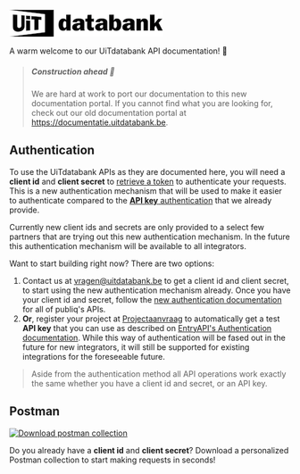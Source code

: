 <!-- focus: false -->

![](../assets/images/uitdatabank.png)

A warm welcome to our UiTdatabank API documentation! 👋

<!-- theme: warning -->

> ##### Construction ahead 🚧
>
> We are hard at work to port our documentation to this new documentation portal. If you cannot find what you are looking for, check out our old documentation portal at <https://documentatie.uitdatabank.be>.

## Authentication

To use the UiTdatabank APIs as they are documented here, you will need a **client id** and **client secret** to [retrieve a token](https://docs.publiq.be/docs/authentication) to authenticate your requests. This is a new authentication mechanism that will be used to make it easier to authenticate compared to the [**API key** authentication](https://documentatie.uitdatabank.be/content/entry_api_3/latest/authentication.html) that we already provide.

Currently new client ids and secrets are only provided to a select few partners that are trying out this new authentication mechanism. In the future this authentication mechanism will be available to all integrators.

Want to start building right now? There are two options:

1. Contact us at <vragen@uitdatabank.be> to get a client id and client secret, to start using the new authentication mechanism already. Once you have your client id and secret, follow the [new authentication documentation](https://docs.publiq.be/docs/authentication) for all of publiq's APIs.
2. **Or**, register your project at [Projectaanvraag](https://projectaanvraag.uitdatabank.be) to automatically get a test **API key** that you can use as described on [EntryAPI's Authentication documentation](https://documentatie.uitdatabank.be/content/entry_api_3/latest/authentication.html). While this way of authentication will be fased out in the future for new integrators, it will still be supported for existing integrations for the foreseeable future.

> Aside from the authentication method all API operations work exactly the same whether you have a client id and secret, or an API key.

## Postman

<!-- focus: false -->

[![Download postman collection](https://postman.publiq.be/postman-download.svg)](https://postman.publiq.be/?api=udb-entry)

Do you already have a **client id** and **client secret**?
Download a personalized Postman collection to start making requests in seconds!
